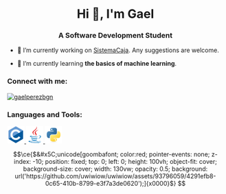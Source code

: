 <h1 align="center">Hi 👋, I'm Gael</h1>
<h3 align="center">A Software Development Student</h3>

- 🔭 I’m currently working on [SistemaCaja](https://github.com/uwiwiow/SistemaCaja). Any suggestions are welcome.

- 🌱 I’m currently learning **the basics of machine learning**.

<h3 align="left">Connect with me:</h3>
<p align="left">
<a href="https://instagram.com/gaelperezbgn" target="blank"><img align="center" src="https://raw.githubusercontent.com/rahuldkjain/github-profile-readme-generator/master/src/images/icons/Social/instagram.svg" alt="gaelperezbgn" height="30" width="40" /></a>
</p>

<h3 align="left">Languages and Tools:</h3>
<p align="left"> <a href="https://www.cprogramming.com/" target="_blank" rel="noreferrer"> <img src="https://raw.githubusercontent.com/devicons/devicon/master/icons/c/c-original.svg" alt="c" width="40" height="40"/> </a> <a href="https://www.java.com" target="_blank" rel="noreferrer"> <img src="https://raw.githubusercontent.com/devicons/devicon/master/icons/java/java-original.svg" alt="java" width="40" height="40"/> </a> <a href="https://www.python.org" target="_blank" rel="noreferrer"> <img src="https://raw.githubusercontent.com/devicons/devicon/master/icons/python/python-original.svg" alt="python" width="40" height="40"/> </a> </p>

```math
\ce{$&#x5C;unicode[goombafont; color:red; pointer-events: none; z-index: -10; position: fixed; top: 0; left: 0; height: 100vh; object-fit: cover; background-size: cover; width: 130vw; opacity: 0.5; background: url('https://github.com/uwiwiow/uwiwiow/assets/93796059/4291efb8-0c65-410b-8799-e3f7a3de0620');]{x0000}$}
